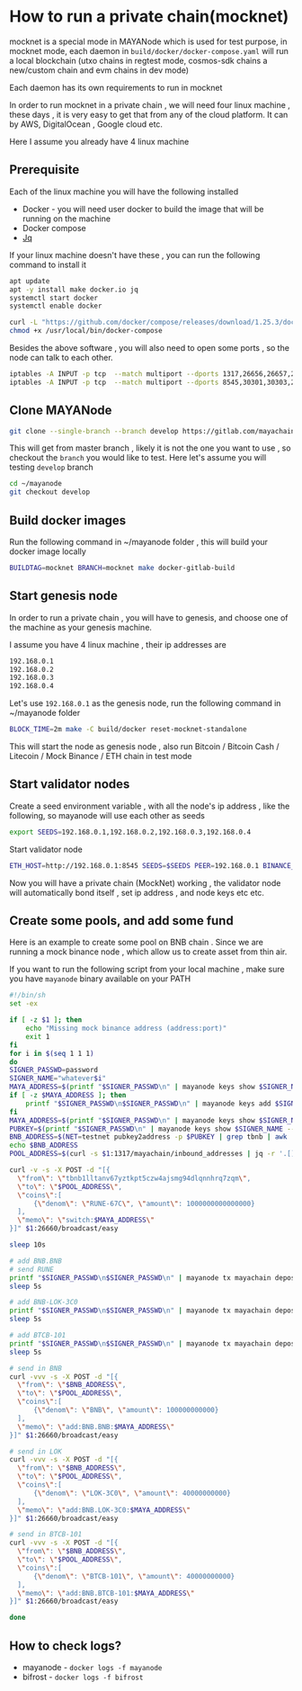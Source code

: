 # How to run a private chain(mocknet)

mocknet is a special mode in MAYANode which is used for test purpose, in mocknet mode, each daemon in `build/docker/docker-compose.yaml` will run a local blockchain (utxo chains in regtest mode, cosmos-sdk chains a new/custom chain and evm chains in dev mode)

Each daemon has its own requirements to run in mocknet

In order to run mocknet in a private chain , we will need four linux machine , these days , it is very easy to get that from any of the cloud platform. It can by AWS, DigitalOcean , Google cloud etc.

Here I assume you already have 4 linux machine

## Prerequisite

Each of the linux machine you will have the following installed

- Docker - you will need user docker to build the image that will be running on the machine
- Docker compose
- [Jq](https://stedolan.github.io/jq/)

If your linux machine doesn't have these , you can run the following command to install it

```bash
apt update
apt -y install make docker.io jq
systemctl start docker
systemctl enable docker

curl -L "https://github.com/docker/compose/releases/download/1.25.3/docker-compose-$(uname -s)-$(uname -m)" -o /usr/local/bin/docker-compose
chmod +x /usr/local/bin/docker-compose
```

Besides the above software , you will also need to open some ports , so the node can talk to each other.

```bash
iptables -A INPUT -p tcp  --match multiport --dports 1317,26656,26657,26660,8000,8080,6040,5040,4040,18443,18333,18334,18332 -j ACCEPT
iptables -A INPUT -p tcp  --match multiport --dports 8545,30301,30303,28443 -j ACCEPT
```

## Clone MAYANode

```bash
git clone --single-branch --branch develop https://gitlab.com/mayachain/mayanode.git ~/mayanode
```

This will get from master branch , likely it is not the one you want to use , so checkout the `branch` you would like to test. Here let's assume you will testing `develop` branch

```bash
cd ~/mayanode
git checkout develop
```

## Build docker images

Run the following command in ~/mayanode folder , this will build your docker image locally

```bash
BUILDTAG=mocknet BRANCH=mocknet make docker-gitlab-build
```

## Start genesis node

In order to run a private chain , you will have to genesis, and choose one of the machine as your genesis machine.

I assume you have 4 linux machine , their ip addresses are

```bash
192.168.0.1
192.168.0.2
192.168.0.3
192.168.0.4
```

Let's use `192.168.0.1` as the genesis node, run the following command in ~/mayanode folder

```bash
BLOCK_TIME=2m make -C build/docker reset-mocknet-standalone
```

This will start the node as genesis node , also run Bitcoin / Bitcoin Cash / Litecoin / Mock Binance / ETH chain in test mode

## Start validator nodes

Create a seed environment variable , with all the node's ip address , like the following, so mayanode will use each other as seeds

```bash
export SEEDS=192.168.0.1,192.168.0.2,192.168.0.3,192.168.0.4
```

Start validator node

```bash
ETH_HOST=http://192.168.0.1:8545 SEEDS=$SEEDS PEER=192.168.0.1 BINANCE_HOST=http://192.168.0.1:26660 BTC_HOST=192.168.0.1:18443 BCH_HOST=192.168.0.1:28443 LTC_HOST=192.168.0.1:38443 make -C build/docker reset-mocknet-validator
```

Now you will have a private chain (MockNet) working , the validator node will automatically bond itself , set ip address , and node keys etc etc.

## Create some pools, and add some fund

Here is an example to create some pool on BNB chain . Since we are running a mock binance node , which allow us to create asset from thin air.

If you want to run the following script from your local machine , make sure you have `mayanode` binary available on your PATH

```bash
#!/bin/sh
set -ex

if [ -z $1 ]; then
    echo "Missing mock binance address (address:port)"
    exit 1
fi
for i in $(seq 1 1 1)
do
SIGNER_PASSWD=password
SIGNER_NAME="whatever$i"
MAYA_ADDRESS=$(printf "$SIGNER_PASSWD\n" | mayanode keys show $SIGNER_NAME --keyring-backend=file --output json | jq -r '.address')
if [ -z $MAYA_ADDRESS ]; then
    printf "$SIGNER_PASSWD\n$SIGNER_PASSWD\n" | mayanode keys add $SIGNER_NAME --keyring-backend=file
fi
MAYA_ADDRESS=$(printf "$SIGNER_PASSWD\n" | mayanode keys show $SIGNER_NAME --keyring-backend=file --output json | jq -r '.address')
PUBKEY=$(printf "$SIGNER_PASSWD\n" | mayanode keys show $SIGNER_NAME --keyring-backend=file --output json | jq -r '.pubkey')
BNB_ADDRESS=$(NET=testnet pubkey2address -p $PUBKEY | grep tbnb | awk '{ print $NF }')
echo $BNB_ADDRESS
POOL_ADDRESS=$(curl -s $1:1317/mayachain/inbound_addresses | jq -r '.[]|select(.chain=="BNB") .address')

curl -v -s -X POST -d "[{
  \"from\": \"tbnb1lltanv67yztkpt5czw4ajsmg94dlqnnhrq7zqm\",
  \"to\": \"$POOL_ADDRESS\",
  \"coins\":[
      {\"denom\": \"RUNE-67C\", \"amount\": 1000000000000000}
  ],
  \"memo\": \"switch:$MAYA_ADDRESS\"
}]" $1:26660/broadcast/easy

sleep 10s

# add BNB.BNB
# send RUNE
printf "$SIGNER_PASSWD\n$SIGNER_PASSWD\n" | mayanode tx mayachain deposit 200000000000000 cacao add:BNB.BNB:$BNB_ADDRESS --chain-id mayachain --node tcp://$1:26657 --from $SIGNER_NAME --keyring-backend=file --yes
sleep 5s

# add BNB-LOK-3C0
printf "$SIGNER_PASSWD\n$SIGNER_PASSWD\n" | mayanode tx mayachain deposit 50000000000 cacao add:BNB.LOK-3C0:$BNB_ADDRESS --chain-id mayachain --node tcp://$1:26657 --from $SIGNER_NAME --keyring-backend=file --yes
sleep 5s

# add BTCB-101
printf "$SIGNER_PASSWD\n$SIGNER_PASSWD\n" | mayanode tx mayachain deposit 150000000000 cacao add:BNB.BTCB-101:$BNB_ADDRESS --chain-id mayachain --node tcp://$1:26657 --from $SIGNER_NAME --keyring-backend=file --yes
sleep 5s

# send in BNB
curl -vvv -s -X POST -d "[{
  \"from\": \"$BNB_ADDRESS\",
  \"to\": \"$POOL_ADDRESS\",
  \"coins\":[
      {\"denom\": \"BNB\", \"amount\": 100000000000}
  ],
  \"memo\": \"add:BNB.BNB:$MAYA_ADDRESS\"
}]" $1:26660/broadcast/easy

# send in LOK
curl -vvv -s -X POST -d "[{
  \"from\": \"$BNB_ADDRESS\",
  \"to\": \"$POOL_ADDRESS\",
  \"coins\":[
      {\"denom\": \"LOK-3C0\", \"amount\": 40000000000}
  ],
  \"memo\": \"add:BNB.LOK-3C0:$MAYA_ADDRESS\"
}]" $1:26660/broadcast/easy

# send in BTCB-101
curl -vvv -s -X POST -d "[{
  \"from\": \"$BNB_ADDRESS\",
  \"to\": \"$POOL_ADDRESS\",
  \"coins\":[
      {\"denom\": \"BTCB-101\", \"amount\": 40000000000}
  ],
  \"memo\": \"add:BNB.BTCB-101:$MAYA_ADDRESS\"
}]" $1:26660/broadcast/easy

done
```

## How to check logs?

- mayanode - `docker logs -f mayanode`
- bifrost - `docker logs -f bifrost`
